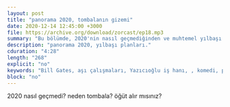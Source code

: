 ```yaml
---
layout: post
title: "panorama 2020, tombalanın gizemi"
date: 2020-12-14 12:45:00 +3000
file: https://archive.org/download/zorcast/ep18.mp3
summary: "Bu bölümde, 2020'nin nasıl geçmediğinden ve muhtemel yılbaşı planlarından söz ediyoruz."
description: "panorama 2020, yılbaşı planları."
cduration: "4:28" 
length: "268"
explicit: "no" 
keywords: "Bill Gates, aşı çalışmaları, Yazıcıoğlu iş hanı, , komedi, podcast"
block: "no" 
---
```




2020 nasıl geçmedi? neden tombala? öğüt alır mısınız?